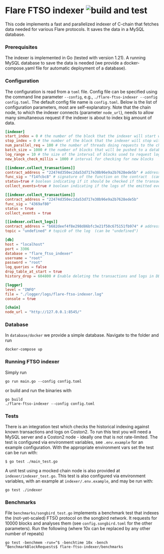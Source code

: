 # Flare FTSO indexer ![build and test](https://github.com/flare-foundation/flare-ftso-indexer/actions/workflows/build_and_test.yml/badge.svg)

This code implements a fast and parallelized indexer of C-chain that fetches data needed for
various Flare protocols. It saves the data in a MySQL database.

### Prerequisites

The indexer is implemented in Go (tested with version 1.21). A running MySQL database to save the data is needed (we provide a
docker-compose.yaml file for automatic deployment of a database).

### Configuration

The configuration is read from a `toml` file. Config file can be specified using the command line parameter `--config`, e.g., `./flare-ftso-indexer --config config.toml`.
The default config file name is `config.toml`.
Below is the list of configuration parameters, most are self-explanatory. Note that the chain node, to which the indexer connects
(parameter `node_url`), needs to allow many simultaneous request if the indexer is about to index big amount of data.

```toml
[indexer]
start_index = 0 # the number of the block that the indexer will start with
stop_index = 0 # the number of the block that the indexer will stop with; set 0 or skip to index indefinitely
num_parallel_req = 100 # the number of threads doing requests to the chain in parallel
batch_size = 1000 # the number of blocks that will be pushed to a database in a batch (should be divisible by num_parallel_req)
log_range = 10 # the size of the interval of blocks used to request logs in each request; suggested value is log_range = batch_size / num_parallel_req; note that a blockchain node might have an upper bound on this
new_block_check_millis = 1000 # interval for checking for new blocks

[[indexer.collect_transactions]]
contract_address = "22474d350ec2da53d717e30b96e9a2b7628ede5b" # address of the contract (can be "undefined")
func_sig = "f14fcbc8" # signature of the function on the contract  (can be "undefined")
status=true # boolean indicating if it should be checked if the transaction succeeded
collect_events=true # boolean indicating if the logs of the emitted events should be saved to the database

[[indexer.collect_transactions]]
contract_address = "22474d350ec2da53d717e30b96e9a2b7628ede5b"
func_sig = "4369af80"
status = true
collect_events = true

[[indexer.collect_logs]]
contract_address = "b682deef4f8e298d86bfc3e21f50c675151fb974" # address of the contract calling the log (can be "undefined")
topic = "undefined" # topic0 of the log  (can be "undefined")

[db]
host = "localhost"
port = 3306
database = "flare_ftso_indexer"
username = "root"
password = "root"
log_queries = false
drop_table_at_start = true
history_drop = 604800 # Enable deleting the transactions and logs in DB that are older (timestamp of the block) than history_drop (in seconds); set 0 or skip to turn off

[logger]
level = "INFO"
file = "./logger/logs/flare-ftso-indexer.log"
console = true

[chain]
node_url = "http://127.0.0.1:8545/"
```

### Database

In `database/docker` we provide a simple database. Navigate to the folder and run

```
docker-compose up
```

### Running FTSO indexer

Simply run

```
go run main.go --config config.toml
```

or build and run the binaries with

```
go build
./flare-ftso-indexer --config config.toml
```

### Tests

There is an integration test which checks the historical indexing against known transactions and
logs on Coston2. To run this test you will need a MySQL server and a Coston2 node - ideally one that
is not rate-limited. The test is configured via environment variables, see `.env.example`
for an example configuration. With the appropriate environment vars set the test can be run with:

```
$ go test ./main_test.go
```

A unit test using a mocked chain node is also provided at `indexer/indexer_test.go`. This test is
also configured via environment variables, with an example at `indexer/.env.example`, and may be run with:

```
go test ./indexer
```

### Benchmarks

File `benchmarks/songbird_test.go` implements a benchmark test that indexes the (not-yet-scaled) FTSO
protocol on the songbird network. It requests for 10000 blocks and analyses them (see `config.songbird.toml`
for the other parameters).
Run the following (where 10x can be replaced by any other number of repeats)

```
go test -benchmem -run=^$ -benchtime 10x -bench ^BenchmarkBlockRequests$ flare-ftso-indexer/benchmarks
```
